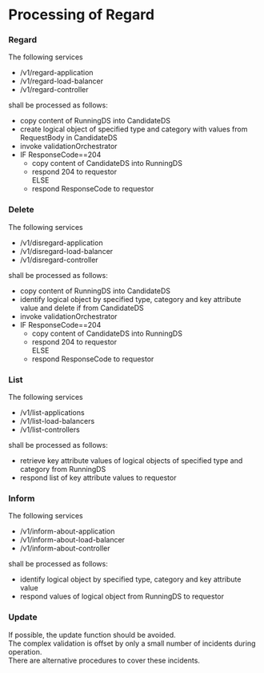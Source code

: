 # Processing of Regard  

### Regard  

The following services  
- /v1/regard-application  
- /v1/regard-load-balancer  
- /v1/regard-controller  

shall be processed as follows:  
- copy content of RunningDS into CandidateDS  
- create logical object of specified type and category with values from RequestBody in CandidateDS  
- invoke validationOrchestrator  
- IF ResponseCode==204  
  - copy content of CandidateDS into RunningDS  
  - respond 204 to requestor  
  ELSE  
  - respond ResponseCode to requestor  

### Delete  

The following services  
- /v1/disregard-application  
- /v1/disregard-load-balancer  
- /v1/disregard-controller  

shall be processed as follows:  
- copy content of RunningDS into CandidateDS  
- identify logical object by specified type, category and key attribute value and delete if from CandidateDS  
- invoke validationOrchestrator  
- IF ResponseCode==204  
  - copy content of CandidateDS into RunningDS  
  - respond 204 to requestor  
  ELSE  
  - respond ResponseCode to requestor  

### List  

The following services  
- /v1/list-applications  
- /v1/list-load-balancers  
- /v1/list-controllers  

shall be processed as follows:  
- retrieve key attribute values of logical objects of specified type and category from RunningDS  
- respond list of key attribute values to requestor  

### Inform  

The following services  
- /v1/inform-about-application  
- /v1/inform-about-load-balancer  
- /v1/inform-about-controller  

shall be processed as follows:  
- identify logical object by specified type, category and key attribute value  
- respond values of logical object from RunningDS to requestor  

### Update  

If possible, the update function should be avoided.  
The complex validation is offset by only a small number of incidents during operation.  
There are alternative procedures to cover these incidents.  
